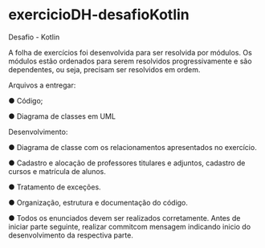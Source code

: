 # exercicioDH-desafioKotlin


Desafio - Kotlin


A folha de exercícios foi desenvolvida para ser resolvida por módulos. Os módulos estão ordenados para serem resolvidos progressivamente e são dependentes, ou seja, precisam ser resolvidos em ordem.



Arquivos a entregar:


● Código;

● Diagrama de classes em UML



Desenvolvimento:


● Diagrama de classe com os relacionamentos apresentados no exercício.

● Cadastro e alocação de professores titulares e adjuntos, cadastro de cursos e matrícula de alunos.

● Tratamento de exceções.

● Organização, estrutura e documentação do código.

● Todos os enunciados devem ser realizados corretamente. Antes de iniciar parte seguinte, realizar commitcom mensagem indicando inicio do desenvolvimento da respectiva parte.
